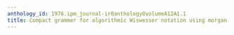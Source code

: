 ```yaml
---
anthology_id: 1976.ipm_journal-ir0anthology0volumeA12A1.1
title: Compact grammer for algorithmic Wiswesser notation using morgan name
---
```

